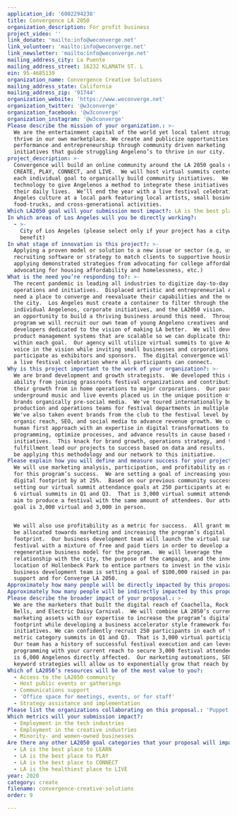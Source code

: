 ```yaml
---
application_id: '6002294238'
title: Convergence LA 2050
organization_description: For profit business
project_video: ''
link_donate: 'mailto:info@weconverge.net'
link_volunteer: 'mailto:info@weconverge.net'
link_newsletter: 'mailto:info@weconverge.net'
mailing_address_city: La Puente
mailing_address_street: 16232 KLAMATH ST. L
ein: 95-4685139
organization_name: Convergence Creative Solutions
mailing_address_state: California
mailing_address_zip: '91744'
organization_website: 'https://www.weconverge.net'
organization_twitter: '@w3converge'
organization_facebook: '@w3converge'
organization_instagram: '@w3converge'
Please describe the mission of your organization.: >-
  We are the entertainment capital of the world yet local talent struggles to
  thrive in our own marketplace. We create and publicize opportunities in
  performance and entrepreneurship through community driven marketing
  initiatives that guide struggling Angeleno’s to thrive in our city.
project_description: >-
  Convergence will build an online community around the LA 2050 goals of LEARN,
  CREATE, PLAY, CONNECT, and LIVE.  We will host virtual summits centered around
  each individual goal to organically build community initiatives.  We will use
  technology to give Angelenos a method to integrate these initiatives into
  their daily lives.  We’ll end the year with a live festival celebration of Los
  Angeles culture at a local park featuring local artists, small businesses,
  food-trucks, and cross-generational activities.
Which LA2050 goal will your submission most impact?: LA is the best place to CREATE
In which areas of Los Angeles will you be directly working?:
  - >-
    City of Los Angeles (please select only if your project has a citywide
    benefit)
In what stage of innovation is this project?: >-
  Applying a proven model or solution to a new issue or sector (e.g, using a job
  recruiting software or strategy to match clients to supportive housing sites,
  applying demonstrated strategies from advocating for college affordability to
  advocating for housing affordability and homelessness, etc.)
What is the need you’re responding to?: >-
  The recent pandemic is leading all industries to digitize day-to-day
  operations and initiatives.  Displaced artistic and entrepreneurial Angelenos
  need a place to converge and reevaluate their capabilities and the needs of
  the city.  Los Angeles must create a container to filter through the needs of
  individual Angelenos, corporate initiatives, and the LA2050 vision.  There is
  an opportunity to build a thriving business around this need.  Through this
  program we will recruit our own team of young Angeleno creatives and tech
  developers dedicated to the vision of making LA better.  We will develop
  product management systems that are scalable so we can duplicate this process
  within each goal.  Our agency will utilize virtual summits to give Angelenos a
  voice in the vision while inviting small businesses and corporations to
  participate as exhibitors and sponsors.  The digital convergence will lead to
  a live festival celebration where all participants can connect. 
Why is this project important to the work of your organization?: >-
  We are brand development and growth strategists.  We developed this unique
  ability from joining grassroots festival organizations and contributing to
  their growth from in home operations to major corporations.  Our passion for
  underground music and live events placed us in the unique position of growing
  brands organically pre-social media.  We've toured internationally building
  production and operations teams for festival departments in multiple markets. 
  We've also taken event brands from the club to the festival level by utilizing
  organic reach, SEO, and social media to advance revenue growth. We combine a
  human first approach with an expertise in digital transformations to leverage
  programming, optimize processes, and advance results in cause based marketing
  initiatives.  This knack for brand growth, operations strategy, and talent
  fulfillment lead our projects to success based on data and results.  We will
  be applying this methodology and our network to this initiative.
Please explain how you will define and measure success for your project.: >-
  We will use marketing analysis, participation, and profitability as measures
  for this program’s success.  We are setting a goal of increasing your current
  digital footprint by at 25%.  Based on our previous community successes we are
  setting our virtual summit attendance goals at 250 participants at each of the
  6 virtual summits in Q1 and Q3.  That is 3,000 virtual summit attendees.  We
  aim to produce a festival with the same amount of attendees. Our attendance
  goal is 3,000 virtual and 3,000 in person. 


  We will also use profitability as a metric for success.  All grant money will
  be allocated towards marketing and increasing the program’s digital
  footprint.  Our business development team will launch the virtual summits and
  festival with a mixture of free and paid tiers in order to develop a
  regenerative business model for the program.  We will leverage the
  relationship with the city, the purpose of the campaign, and the inner city
  location of Hollenbeck Park to entice partners to invest in the vision.  Our
  business development team is setting a goal of $100,000 raised in partnership
  support and for Converge LA 2050.  
Approximately how many people will be directly impacted by this proposal?: '6000'
Approximately how many people will be indirectly impacted by this proposal?: '120000'
Please describe the broader impact of your proposal.: >-
  We are the marketers that built the digital reach of Coachella, Rock the
  Bells, and Electric Daisy Carnival.  We will combine LA 2050’s current
  marketing assets with our expertise to increase the program’s digital
  footprint while developing a business accelerator style framework for LA2050
  initiatives. We can confidently recruit 250 participants in each of the 6
  metric category summits in Q1 and Q3.  That is 3,000 virtual participants. 
  Our team has a history of successful festival execution and can leverage
  programming with your current reach to secure 3,000 festival attendees.  That
  is 6,000 Angelenos directly affected.  Our marketing automations, SEO, and
  keyword strategies will allow us to exponentially grow that reach by 20. 
Which of LA2050’s resources will be of the most value to you?:
  - Access to the LA2050 community
  - Host public events or gatherings
  - Communications support
  - 'Office space for meetings, events, or for staff'
  - Strategy assistance and implementation
Please list the organizations collaborating on this proposal.: 'Puppet Master Marketing, Freeborn Productions'
Which metrics will your submission impact?:
  - Employment in the tech industries
  - Employment in the creative industries
  - Minority- and women-owned businesses
Are there any other LA2050 goal categories that your proposal will impact?:
  - LA is the best place to LEARN
  - LA is the best place to PLAY
  - LA is the best place to CONNECT
  - LA is the healthiest place to LIVE
year: 2020
category: create
filename: convergence-creative-solutions
order: 9

---
```

